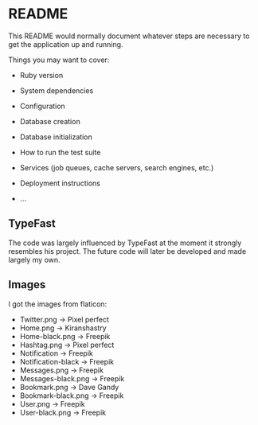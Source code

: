 # README

This README would normally document whatever steps are necessary to get the
application up and running.

Things you may want to cover:

* Ruby version

* System dependencies

* Configuration

* Database creation

* Database initialization

* How to run the test suite

* Services (job queues, cache servers, search engines, etc.)

* Deployment instructions

* ...


## TypeFast
The code was largely influenced by TypeFast at the moment it strongly resembles his project. The future code will later be developed and made largely my own.

## Images
I got the images from flaticon:
  
  - Twitter.png -> Pixel perfect
  - Home.png -> Kiranshastry
  - Home-black.png -> Freepik
  - Hashtag.png -> Pixel perfect
  - Notification -> Freepik
  - Notification-black -> Freepik
  - Messages.png -> Freepik
  - Messages-black.png -> Freepik
  - Bookmark.png -> Dave Gandy
  - Bookmark-black.png -> Freepik
  - User.png -> Freepik
  - User-black.png -> Freepik
